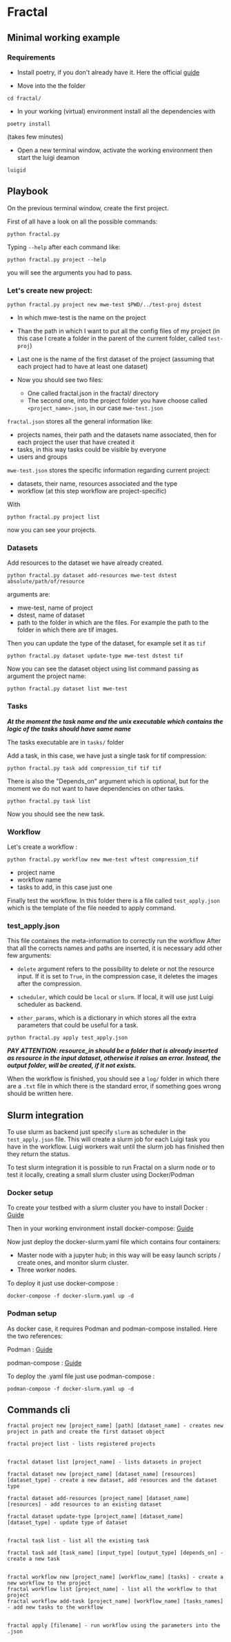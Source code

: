# Fractal
## Minimal working example

### Requirements

- Install poetry, if you don't already have it. Here the official [guide](https://python-poetry.org/docs/)

- Move into the the folder
```
cd fractal/
```
- In your working (virtual) environment install all the dependencies with

```
poetry install
```
(takes few minutes)

- Open a new terminal window, activate the working environment then start the luigi deamon

```
luigid
```

## Playbook

On the previous terminal window, create the first project.

First of all have a look on all the possible
commands:

```
python fractal.py
```

Typing ```--help``` after each command like:

```
python fractal.py project --help
```
you will see the arguments you had to pass.

### Let's create new project:

```
python fractal.py project new mwe-test $PWD/../test-proj dstest
```
   - In which mwe-test is the name on the project
   - Than the path in which I want to put all the config files of my project (in this case I create a folder in the parent of the current folder, called ```test-proj```)
   - Last one is the name of the first dataset of the project (assuming that each project had to have at least one dataset)

- Now you should see two files:
   - One called fractal.json in the fractal/ directory
   - The second one, into the project folder you have choose called ```<project_name>.json```, in our case ```mwe-test.json```

```fractal.json``` stores all the general information like:
 - projects names, their path and the datasets name associated, then for each project the user that have created it
 - tasks, in this way tasks could be visible by everyone
 - users and groups

```mwe-test.json``` stores the specific information regarding current project:
 - datasets, their name, resources associated and the type
 - workflow (at this step workflow are project-specific)

With

```
python fractal.py project list
```
now you can see your projects.

### Datasets
Add resources to the dataset we have already created.

```
python fractal.py dataset add-resources mwe-test dstest absolute/path/of/resource
```

arguments are:
 - mwe-test, name of project
 - dstest, name of dataset
 - path to the folder in which are the files. For example the path to the folder in which there are tif images.

 Then you can update the type of the dataset, for example set it as ```tif```

```
python fractal.py dataset update-type mwe-test dstest tif
```

Now you can see the dataset object using list command passing as argument the project name:

```
python fractal.py dataset list mwe-test
```

### Tasks

***At the moment the task name and the unix executable which contains the logic of the tasks should have same name***

The tasks executable are in ```tasks/``` folder

Add a task, in this case, we have just a single task for tif compression:

```
python fractal.py task add compression_tif tif tif
```

There is also the "Depends_on" argument which is optional, but for the moment we do not want to have dependencies on other tasks.

```
python fractal.py task list
```
Now you should see the new task.

### Workflow
Let's create a workflow :

```
python fractal.py workflow new mwe-test wftest compression_tif
```

 - project name
 - workflow name
 - tasks to add, in this case just one


Finally test the workflow.
In this folder there is a file called ```test_apply.json``` which is the template of the file needed to apply command.

### test_apply.json
This file containes the meta-information to correctly run the workflow
After that all the corrects names and paths are inserted, it is necessary add other few arguments:
-  ```delete``` argument refers to the possibility to delete or not the resource input. If it is set to ```True```, in the compression case, it deletes the images after the compression.

- ```scheduler```, which could be ```local``` or ```slurm```. If local, it will use just Luigi scheduler as backend.

- ```other_params```, which is a dictionary in which stores all the extra parameters that could be useful for a task.


```
python fractal.py apply test_apply.json
```

***PAY ATTENTION:
resource_in should be a folder that is already
inserted as resource in the input dataset, otherwise it raises an error.
Instead, the output folder, will be created, if it not exists.***

When the workflow is finished, you should see a ```log/``` folder in which there are a ```.txt``` file in which there is the standard error, if something goes wrong should be written here.

## Slurm integration
To use slurm as backend just specify ```slurm``` as scheduler in the ```test_apply.json``` file. This will create a slurm job for each Luigi task you have in the workflow. Luigi workers wait until the slurm job has finished then they return the status.

To test slurm integration it is possible to run Fractal on a slurm node or to test it locally, creating a small slurm cluster using Docker/Podman

### Docker setup
To create your testbed with a slurm cluster you have to install Docker :
[Guide](https://docs.docker.com/get-docker/)

Then in your working environment install docker-compose: [Guide](https://docs.docker.com/compose/install/)

Now just deploy the docker-slurm.yaml file which contains four containers:

- Master node with a jupyter hub; in this way will be easy launch scripts / create ones, and monitor slurm cluster.
- Three worker nodes.

To deploy it just use docker-compose :
```
docker-compose -f docker-slurm.yaml up -d
```

### Podman setup
As docker case, it requires Podman and podman-compose installed. Here the two references:

Podman : [Guide](https://podman.io/getting-started/installation)

podman-compose : [Guide](https://github.com/containers/podman-compose)

To deploy the .yaml file just use podman-compose :

```
podman-compose -f docker-slurm.yaml up -d
```


## Commands cli

```
fractal project new [project_name] [path] [dataset_name] - creates new project in path and create the first dataset object

fractal project list - lists registered projects


fractal dataset list [project_name] - lists datasets in project

fractal dataset new [project_name] [dataset_name] [resources] [dataset_type] - create a new dataset, add resources and the dataset type

fractal dataset add-resources [project_name] [dataset_name] [resources] - add resources to an existing dataset

fractal dataset update-type [project_name] [dataset_name] [dataset_type] - update type of dataset


fractal task list - list all the existing task

fractal task add [task_name] [input_type] [output_type] [depends_on] - create a new task


fractal workflow new [project_name] [workflow_name] [tasks] - create a new workflow to the project
fractal workflow list [project_name] - list all the workflow to that project
fractal workflow add-task [project_name] [workflow_name] [tasks_names] - add new tasks to the workflow


fractal apply [filename] - run workflow using the parameters into the .json
```
